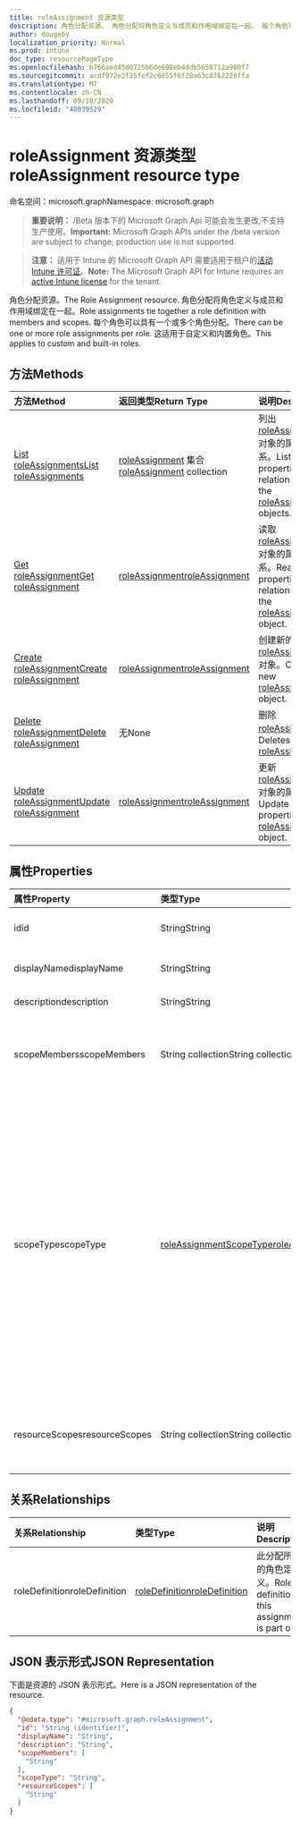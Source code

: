 ```yaml
---
title: roleAssignment 资源类型
description: 角色分配资源。 角色分配将角色定义与成员和作用域绑定在一起。 每个角色可以具有一个或多个角色分配。 这适用于自定义和内置角色。
author: dougeby
localization_priority: Normal
ms.prod: intune
doc_type: resourcePageType
ms.openlocfilehash: b766aed45d6725b6de698eb4ddb5658712a980f7
ms.sourcegitcommit: acdf972e2f25fef2c6855f6f28a63c0762228ffa
ms.translationtype: MT
ms.contentlocale: zh-CN
ms.lasthandoff: 09/18/2020
ms.locfileid: "48039529"
---
```

# <a name="roleassignment-resource-type"></a><span data-ttu-id="2a860-106">roleAssignment 资源类型</span><span class="sxs-lookup"><span data-stu-id="2a860-106">roleAssignment resource type</span></span>

<span data-ttu-id="2a860-107">命名空间：microsoft.graph</span><span class="sxs-lookup"><span data-stu-id="2a860-107">Namespace: microsoft.graph</span></span>

> <span data-ttu-id="2a860-108">**重要说明：** /Beta 版本下的 Microsoft Graph Api 可能会发生更改;不支持生产使用。</span><span class="sxs-lookup"><span data-stu-id="2a860-108">**Important:** Microsoft Graph APIs under the /beta version are subject to change; production use is not supported.</span></span>

> <span data-ttu-id="2a860-109">**注意：** 适用于 Intune 的 Microsoft Graph API 需要适用于租户的[活动 Intune 许可证](https://go.microsoft.com/fwlink/?linkid=839381)。</span><span class="sxs-lookup"><span data-stu-id="2a860-109">**Note:** The Microsoft Graph API for Intune requires an [active Intune license](https://go.microsoft.com/fwlink/?linkid=839381) for the tenant.</span></span>

<span data-ttu-id="2a860-110">角色分配资源。</span><span class="sxs-lookup"><span data-stu-id="2a860-110">The Role Assignment resource.</span></span> <span data-ttu-id="2a860-111">角色分配将角色定义与成员和作用域绑定在一起。</span><span class="sxs-lookup"><span data-stu-id="2a860-111">Role assignments tie together a role definition with members and scopes.</span></span> <span data-ttu-id="2a860-112">每个角色可以具有一个或多个角色分配。</span><span class="sxs-lookup"><span data-stu-id="2a860-112">There can be one or more role assignments per role.</span></span> <span data-ttu-id="2a860-113">这适用于自定义和内置角色。</span><span class="sxs-lookup"><span data-stu-id="2a860-113">This applies to custom and built-in roles.</span></span>

## <a name="methods"></a><span data-ttu-id="2a860-114">方法</span><span class="sxs-lookup"><span data-stu-id="2a860-114">Methods</span></span>
|<span data-ttu-id="2a860-115">方法</span><span class="sxs-lookup"><span data-stu-id="2a860-115">Method</span></span>|<span data-ttu-id="2a860-116">返回类型</span><span class="sxs-lookup"><span data-stu-id="2a860-116">Return Type</span></span>|<span data-ttu-id="2a860-117">说明</span><span class="sxs-lookup"><span data-stu-id="2a860-117">Description</span></span>|
|:---|:---|:---|
|[<span data-ttu-id="2a860-118">List roleAssignments</span><span class="sxs-lookup"><span data-stu-id="2a860-118">List roleAssignments</span></span>](../api/intune-rbac-roleassignment-list.md)|<span data-ttu-id="2a860-119">[roleAssignment](../resources/intune-rbac-roleassignment.md) 集合</span><span class="sxs-lookup"><span data-stu-id="2a860-119">[roleAssignment](../resources/intune-rbac-roleassignment.md) collection</span></span>|<span data-ttu-id="2a860-120">列出 [roleAssignment](../resources/intune-rbac-roleassignment.md) 对象的属性和关系。</span><span class="sxs-lookup"><span data-stu-id="2a860-120">List properties and relationships of the [roleAssignment](../resources/intune-rbac-roleassignment.md) objects.</span></span>|
|[<span data-ttu-id="2a860-121">Get roleAssignment</span><span class="sxs-lookup"><span data-stu-id="2a860-121">Get roleAssignment</span></span>](../api/intune-rbac-roleassignment-get.md)|[<span data-ttu-id="2a860-122">roleAssignment</span><span class="sxs-lookup"><span data-stu-id="2a860-122">roleAssignment</span></span>](../resources/intune-rbac-roleassignment.md)|<span data-ttu-id="2a860-123">读取 [roleAssignment](../resources/intune-rbac-roleassignment.md) 对象的属性和关系。</span><span class="sxs-lookup"><span data-stu-id="2a860-123">Read properties and relationships of the [roleAssignment](../resources/intune-rbac-roleassignment.md) object.</span></span>|
|[<span data-ttu-id="2a860-124">Create roleAssignment</span><span class="sxs-lookup"><span data-stu-id="2a860-124">Create roleAssignment</span></span>](../api/intune-rbac-roleassignment-create.md)|[<span data-ttu-id="2a860-125">roleAssignment</span><span class="sxs-lookup"><span data-stu-id="2a860-125">roleAssignment</span></span>](../resources/intune-rbac-roleassignment.md)|<span data-ttu-id="2a860-126">创建新的 [roleAssignment](../resources/intune-rbac-roleassignment.md) 对象。</span><span class="sxs-lookup"><span data-stu-id="2a860-126">Create a new [roleAssignment](../resources/intune-rbac-roleassignment.md) object.</span></span>|
|[<span data-ttu-id="2a860-127">Delete roleAssignment</span><span class="sxs-lookup"><span data-stu-id="2a860-127">Delete roleAssignment</span></span>](../api/intune-rbac-roleassignment-delete.md)|<span data-ttu-id="2a860-128">无</span><span class="sxs-lookup"><span data-stu-id="2a860-128">None</span></span>|<span data-ttu-id="2a860-129">删除 [roleAssignment](../resources/intune-rbac-roleassignment.md)。</span><span class="sxs-lookup"><span data-stu-id="2a860-129">Deletes a [roleAssignment](../resources/intune-rbac-roleassignment.md).</span></span>|
|[<span data-ttu-id="2a860-130">Update roleAssignment</span><span class="sxs-lookup"><span data-stu-id="2a860-130">Update roleAssignment</span></span>](../api/intune-rbac-roleassignment-update.md)|[<span data-ttu-id="2a860-131">roleAssignment</span><span class="sxs-lookup"><span data-stu-id="2a860-131">roleAssignment</span></span>](../resources/intune-rbac-roleassignment.md)|<span data-ttu-id="2a860-132">更新 [roleAssignment](../resources/intune-rbac-roleassignment.md) 对象的属性。</span><span class="sxs-lookup"><span data-stu-id="2a860-132">Update the properties of a [roleAssignment](../resources/intune-rbac-roleassignment.md) object.</span></span>|

## <a name="properties"></a><span data-ttu-id="2a860-133">属性</span><span class="sxs-lookup"><span data-stu-id="2a860-133">Properties</span></span>
|<span data-ttu-id="2a860-134">属性</span><span class="sxs-lookup"><span data-stu-id="2a860-134">Property</span></span>|<span data-ttu-id="2a860-135">类型</span><span class="sxs-lookup"><span data-stu-id="2a860-135">Type</span></span>|<span data-ttu-id="2a860-136">说明</span><span class="sxs-lookup"><span data-stu-id="2a860-136">Description</span></span>|
|:---|:---|:---|
|<span data-ttu-id="2a860-137">id</span><span class="sxs-lookup"><span data-stu-id="2a860-137">id</span></span>|<span data-ttu-id="2a860-138">String</span><span class="sxs-lookup"><span data-stu-id="2a860-138">String</span></span>|<span data-ttu-id="2a860-139">实体的键。</span><span class="sxs-lookup"><span data-stu-id="2a860-139">Key of the entity.</span></span> <span data-ttu-id="2a860-140">此为只读，且自动生成。</span><span class="sxs-lookup"><span data-stu-id="2a860-140">This is read-only and automatically generated.</span></span>|
|<span data-ttu-id="2a860-141">displayName</span><span class="sxs-lookup"><span data-stu-id="2a860-141">displayName</span></span>|<span data-ttu-id="2a860-142">String</span><span class="sxs-lookup"><span data-stu-id="2a860-142">String</span></span>|<span data-ttu-id="2a860-143">角色分配的显示或友好名称。</span><span class="sxs-lookup"><span data-stu-id="2a860-143">The display or friendly name of the role Assignment.</span></span>|
|<span data-ttu-id="2a860-144">description</span><span class="sxs-lookup"><span data-stu-id="2a860-144">description</span></span>|<span data-ttu-id="2a860-145">String</span><span class="sxs-lookup"><span data-stu-id="2a860-145">String</span></span>|<span data-ttu-id="2a860-146">角色分配的说明。</span><span class="sxs-lookup"><span data-stu-id="2a860-146">Description of the Role Assignment.</span></span>|
|<span data-ttu-id="2a860-147">scopeMembers</span><span class="sxs-lookup"><span data-stu-id="2a860-147">scopeMembers</span></span>|<span data-ttu-id="2a860-148">String collection</span><span class="sxs-lookup"><span data-stu-id="2a860-148">String collection</span></span>|<span data-ttu-id="2a860-149">角色作用域成员安全组的 ID 列表。</span><span class="sxs-lookup"><span data-stu-id="2a860-149">List of ids of role scope member security groups.</span></span>  <span data-ttu-id="2a860-150">这些是 Azure Active Directory 中的 ID。</span><span class="sxs-lookup"><span data-stu-id="2a860-150">These are IDs from Azure Active Directory.</span></span>|
|<span data-ttu-id="2a860-151">scopeType</span><span class="sxs-lookup"><span data-stu-id="2a860-151">scopeType</span></span>|[<span data-ttu-id="2a860-152">roleAssignmentScopeType</span><span class="sxs-lookup"><span data-stu-id="2a860-152">roleAssignmentScopeType</span></span>](../resources/intune-rbac-roleassignmentscopetype.md)|<span data-ttu-id="2a860-153">指定角色分配的作用域的类型。</span><span class="sxs-lookup"><span data-stu-id="2a860-153">Specifies the type of scope for a Role Assignment.</span></span> <span data-ttu-id="2a860-154">默认类型 "ResourceScope" 允许分配 ResourceScopes。</span><span class="sxs-lookup"><span data-stu-id="2a860-154">Default type 'ResourceScope' allows assignment of ResourceScopes.</span></span> <span data-ttu-id="2a860-155">对于 "AllDevices"、"AllLicensedUsers" 和 "AllDevicesAndLicensedUsers"，ResourceScopes 属性应保留为空。</span><span class="sxs-lookup"><span data-stu-id="2a860-155">For 'AllDevices', 'AllLicensedUsers', and 'AllDevicesAndLicensedUsers', the ResourceScopes property should be left empty.</span></span> <span data-ttu-id="2a860-156">可取值为：`resourceScope`、`allDevices`、`allLicensedUsers`、`allDevicesAndLicensedUsers`。</span><span class="sxs-lookup"><span data-stu-id="2a860-156">Possible values are: `resourceScope`, `allDevices`, `allLicensedUsers`, `allDevicesAndLicensedUsers`.</span></span>|
|<span data-ttu-id="2a860-157">resourceScopes</span><span class="sxs-lookup"><span data-stu-id="2a860-157">resourceScopes</span></span>|<span data-ttu-id="2a860-158">String collection</span><span class="sxs-lookup"><span data-stu-id="2a860-158">String collection</span></span>|<span data-ttu-id="2a860-159">角色作用域成员安全组的 ID 列表。</span><span class="sxs-lookup"><span data-stu-id="2a860-159">List of ids of role scope member security groups.</span></span>  <span data-ttu-id="2a860-160">这些是 Azure Active Directory 中的 ID。</span><span class="sxs-lookup"><span data-stu-id="2a860-160">These are IDs from Azure Active Directory.</span></span>|

## <a name="relationships"></a><span data-ttu-id="2a860-161">关系</span><span class="sxs-lookup"><span data-stu-id="2a860-161">Relationships</span></span>
|<span data-ttu-id="2a860-162">关系</span><span class="sxs-lookup"><span data-stu-id="2a860-162">Relationship</span></span>|<span data-ttu-id="2a860-163">类型</span><span class="sxs-lookup"><span data-stu-id="2a860-163">Type</span></span>|<span data-ttu-id="2a860-164">说明</span><span class="sxs-lookup"><span data-stu-id="2a860-164">Description</span></span>|
|:---|:---|:---|
|<span data-ttu-id="2a860-165">roleDefinition</span><span class="sxs-lookup"><span data-stu-id="2a860-165">roleDefinition</span></span>|[<span data-ttu-id="2a860-166">roleDefinition</span><span class="sxs-lookup"><span data-stu-id="2a860-166">roleDefinition</span></span>](../resources/intune-rbac-roledefinition.md)|<span data-ttu-id="2a860-167">此分配所属的角色定义。</span><span class="sxs-lookup"><span data-stu-id="2a860-167">Role definition this assignment is part of.</span></span>|

## <a name="json-representation"></a><span data-ttu-id="2a860-168">JSON 表示形式</span><span class="sxs-lookup"><span data-stu-id="2a860-168">JSON Representation</span></span>
<span data-ttu-id="2a860-169">下面是资源的 JSON 表示形式。</span><span class="sxs-lookup"><span data-stu-id="2a860-169">Here is a JSON representation of the resource.</span></span>
<!-- {
  "blockType": "resource",
  "keyProperty": "id",
  "@odata.type": "microsoft.graph.roleAssignment"
}
-->
``` json
{
  "@odata.type": "#microsoft.graph.roleAssignment",
  "id": "String (identifier)",
  "displayName": "String",
  "description": "String",
  "scopeMembers": [
    "String"
  ],
  "scopeType": "String",
  "resourceScopes": [
    "String"
  ]
}
```






